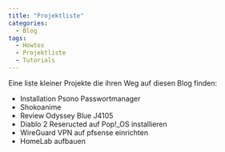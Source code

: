 ```yaml
---
title: "Projektliste"
categories:
  - Blog
tags:
  - Howtos
  - Projektliste
  - Tutorials
---
```


Eine liste kleiner Projekte die ihren Weg auf diesen Blog finden:

* Installation Psono Passwortmanager
* Shokoanime
* Review Odyssey Blue J4105
* Diablo 2 Reseructed auf Pop!_OS installieren
* WireGuard VPN auf pfsense einrichten
* HomeLab aufbauen
